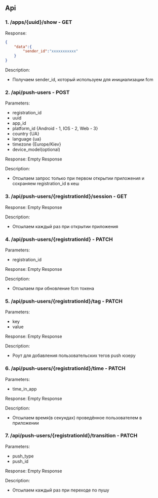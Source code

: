 ## Api

### 1. /apps/{uuid}/show - GET
Response:
```json
{
    "data":{
        "sender_id":"xxxxxxxxxxx"
    }
}
```

Description:
* Получаем sender_id, который используем для инициализации fcm

### 2. /api/push-users - POST

Parameters:
- registration_id
- uuid
- app_id
- platform_id {Android - 1, IOS - 2, Web - 3}
- country {UA}
- language {ua}
- timezone {Europe/Kiev}
- device_model(optional)

Response: Empty Response

Description:
* Отсылаем запрос только при первом открытии приложения и сохраняем
  registration_id в кеш

### 3. /api/push-users/{registrationId}/session - GET
Response: Empty Response

Description:
* Отсылаем каждый раз при открытии приложения


### 4. /api/push-users/{registrationId} - PATCH
Parameters:
- registration_id

Response: Empty Response

Description:
* Отсылаем при обновление fcm токена

### 5. /api/push-users/{registrationId}/tag - PATCH
Parameters:
- key
- value

Response: Empty Response 

Description:
* Роут для добавления пользовательских тегов push юзеру

### 6. /api/push-users/{registrationId}/time - PATCH
Parameters:
- time_in_app

Response: Empty Response

Description:
* Отсылаем время(в секундах) проведённое пользователем в приложении

### 7. /api/push-users/{registrationId}/transition - PATCH
Parameters:
- push_type
- push_id

Response: Empty Response

Description:
* Отсылаем каждый раз при переходе по пушу
